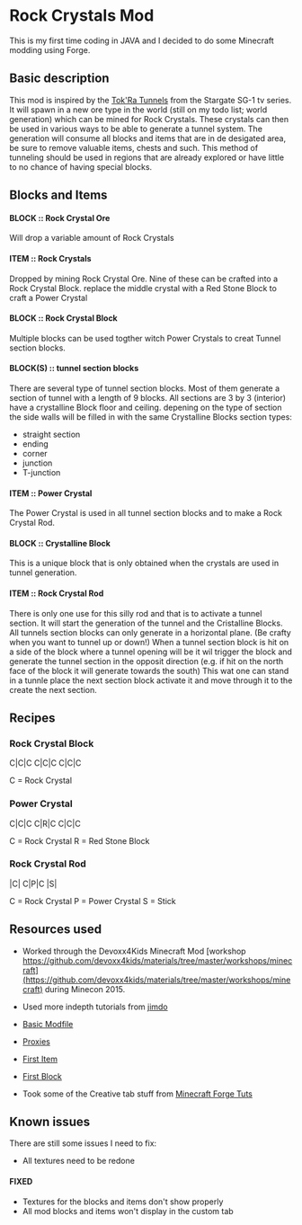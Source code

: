 # Rock Crystals Mod
This is my first time coding in JAVA and I decided to do some Minecraft modding using Forge.

## Basic description
This mod is inspired by the [Tok'Ra Tunnels](http://stargate.wikia.com/wiki/Tok'ra_tunnel) from the Stargate SG-1 tv series.
It will spawn in a new ore type in the world (still on my todo list; world generation) which can be mined for Rock Crystals.
These crystals can then be used in various ways to be able to generate a tunnel system. The generation will consume all blocks and items that are in de desigated area, be sure to remove valuable items, chests and such. This method of tunneling should be used in regions that are already explored or have little to no chance of having special blocks.

## Blocks and Items

#### BLOCK :: Rock Crystal Ore
Will drop a variable amount of Rock Crystals

#### ITEM :: Rock Crystals
Dropped by mining Rock Crystal Ore. Nine of these can be crafted into a Rock Crystal Block. replace the middle crystal with a Red Stone Block to craft a Power Crystal

#### BLOCK :: Rock Crystal Block
Multiple blocks can be used togther witch Power Crystals to creat Tunnel section blocks.

#### BLOCK(S) :: tunnel section blocks
There are several type of tunnel section blocks. Most of them generate a section of tunnel with a length of 9 blocks. All sections are 3 by 3 (interior) have a crystalline Block floor and ceiling. depening on the type of section the side walls will be filled in with the same Crystalline Blocks
section types:
- straight section
- ending
- corner
- junction
- T-junction

#### ITEM :: Power Crystal
The Power Crystal is used in all tunnel section blocks and to make a Rock Crystal Rod.

#### BLOCK :: Crystalline Block
This is a unique block that is only obtained when the crystals are used in tunnel generation.

#### ITEM :: Rock Crystal Rod
There is only one use for this silly rod and that is to activate a tunnel section. It will start the generation of the tunnel and the Cristalline Blocks. All tunnels section blocks can only generate in a horizontal plane. (Be crafty when you want to tunnel up or down!) When a tunnel section block is hit on a side of the block where a tunnel opening will be it wil trigger the block and generate the tunnel section in the opposit direction (e.g. if hit on the north face of the block it will generate towards the south) This wat one can stand in a tunnle place the next section block activate it and move through it to the create the next section.

## Recipes

### Rock Crystal Block
C|C|C
C|C|C
C|C|C

C = Rock Crystal

### Power Crystal
C|C|C
C|R|C
C|C|C

C = Rock Crystal
R = Red Stone Block

### Rock Crystal Rod
 |C|
C|P|C
 |S|

C = Rock Crystal
P = Power Crystal
S = Stick





## Resources used

- Worked through the Devoxx4Kids Minecraft Mod [workshop https://github.com/devoxx4kids/materials/tree/master/workshops/minecraft](https://github.com/devoxx4kids/materials/tree/master/workshops/minecraft) during Minecon 2015.

- Used more indepth tutorials from [jimdo](http://bedrockminer.jimdo.com/modding-tutorials/basic-modding-1-8/)
 - [Basic Modfile](http://bedrockminer.jimdo.com/modding-tutorials/basic-modding-1-8/basic-modfile/)
 - [Proxies](http://bedrockminer.jimdo.com/modding-tutorials/basic-modding-1-8/proxies/)
 - [First Item](http://bedrockminer.jimdo.com/modding-tutorials/basic-modding-1-8/first-item/)
 - [First Block](http://bedrockminer.jimdo.com/modding-tutorials/basic-modding-1-8/first-block/)

- Took some of the Creative tab stuff from [Minecraft Forge Tuts](http://tutorials.darkhax.net/custom-creative-tabs.html)

## Known issues

There are still some issues I need to fix:

- All textures need to be redone


#### FIXED
- Textures for the blocks and items don't show properly
- All mod blocks and items won't display in the custom tab
